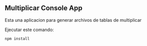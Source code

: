 

## Multiplicar Console App

Esta una aplicacion para generar archivos de tablas de multiplicar

Ejecutar  este comando:
```
npm install
```
